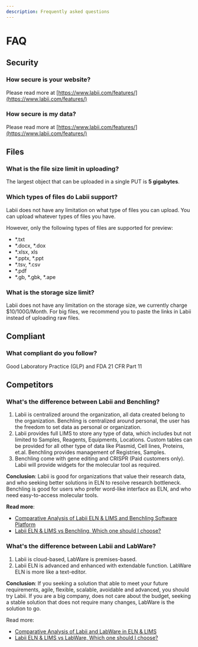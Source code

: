 ```yaml
---
description: Frequently asked questions
---
```


# FAQ

## Security

### How secure is your website?

Please read more at [https://www.labii.com/features/](https://www.labii.com/features/)

### How secure is my data?

Please read more at [https://www.labii.com/features/](https://www.labii.com/features/)

## Files

### **What is the file size limit in uploading?**

The largest object that can be uploaded in a single PUT is **5 gigabytes**.

### **Which types of files do Labii support?**

Labii does not have any limitation on what type of files you can upload. You can upload whatever types of files you have. 

However, only the following types of files are supported for preview:

* \*.txt
* \*.docx, \*.dox
* \*.xlsx, xls
* \*.pptx, \*.ppt
* \*.tsv, \*.csv
* \*.pdf
* \*.gb, \*.gbk, \*.ape

### **What is the storage size limit?**

Labii does not have any limitation on the storage size, we currently charge $10/100G/Month. For big files, we recommend you to paste the links in Labii instead of uploading raw files.

## Compliant

### What compliant do you follow?

Good Laboratory Practice \(GLP\) and FDA 21 CFR Part 11

## Competitors

### What's the difference between Labii and Benchling?

1. Labii is centralized around the organization, all data created belong to the organization. Benchling is centralized around personal, the user has the freedom to set data as personal or organization.
2. Labii provides full LIMS to store any type of data, which includes but not limited to Samples, Reagents, Equipments, Locations. Custom tables can be provided for all other type of data like Plasmid, Cell lines, Proteins, et.al. Benchling provides management of Registries, Samples.
3. Benchling come with gene editing and CRISPR \(Paid customers only\). Labii will provide widgets for the molecular tool as required.

**Conclusion**: Labii is good for organizations that value their research data, and who seeking better solutions in ELN to resolve research bottleneck. Benchling is good for users who prefer word-like interface as ELN, and who need easy-to-access molecular tools.

**Read more**:

* [Comparative Analysis of Labii ELN & LIMS and Benchling Software Platform](https://blog.labii.com/2018/08/comparative-analysis-of-labii-eln-lims-benchling.html)
* [Labii ELN & LIMS vs Benchling, Which one should I choose?](https://blog.labii.com/2018/08/labii-eln-lims-vs-benchling.html)

### What's the difference between Labii and LabWare?

1. Labii is cloud-based, LabWare is premises-based.
2. Labii ELN is advanced and enhanced with extendable function. LabWare ELN is more like a text-editor.

**Conclusion**: If you seeking a solution that able to meet your future requirements, agile, flexible, scalable, avoidable and advanced, you should try Labii. If you are a big company, does not care about the budget, seeking a stable solution that does not require many changes, LabWare is the solution to go.

Read more:

* [Comparative Analysis of Labii and LabWare in ELN & LIMS](https://blog.labii.com/2018/10/comparative-analysis-of-labii-labware-eln-lims.html)
* [Labii ELN & LIMS vs LabWare, Which one should I choose?](https://blog.labii.com/2018/10/labii-eln-lims-vs-labware.html)

